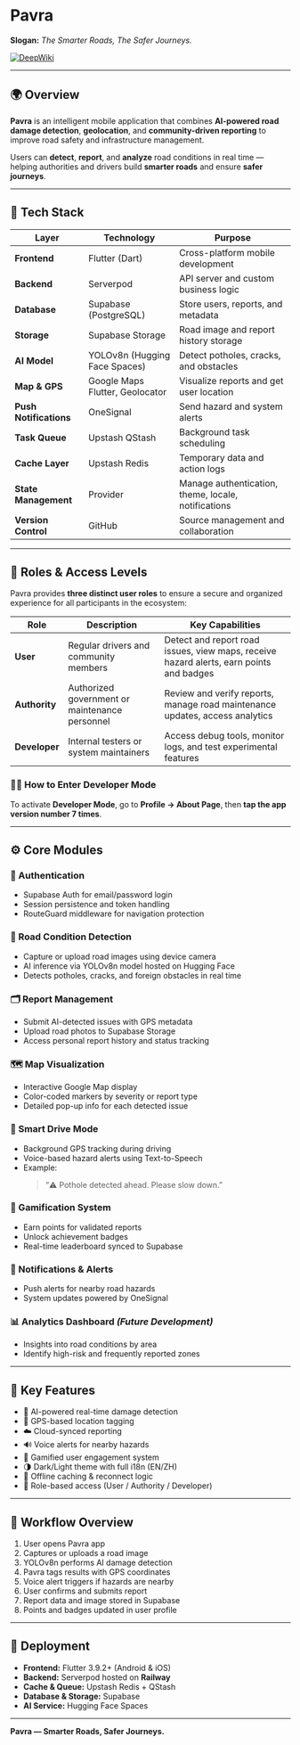 # Pavra  
**Slogan:** *The Smarter Roads, The Safer Journeys.*  

[![DeepWiki](https://deepwiki.ai/badge.svg)](https://deepwiki.ai/github/WeiXuan-C/Pavra)

---

## 🌍 Overview  
**Pavra** is an intelligent mobile application that combines **AI-powered road damage detection**, **geolocation**, and **community-driven reporting** to improve road safety and infrastructure management.  

Users can **detect**, **report**, and **analyze** road conditions in real time — helping authorities and drivers build **smarter roads** and ensure **safer journeys**.  

---

## 🧠 Tech Stack  

| Layer | Technology | Purpose |
|-------|-------------|----------|
| **Frontend** | Flutter (Dart) | Cross-platform mobile development |
| **Backend** | Serverpod | API server and custom business logic |
| **Database** | Supabase (PostgreSQL) | Store users, reports, and metadata |
| **Storage** | Supabase Storage | Road image and report history storage |
| **AI Model** | YOLOv8n (Hugging Face Spaces) | Detect potholes, cracks, and obstacles |
| **Map & GPS** | Google Maps Flutter, Geolocator | Visualize reports and get user location |
| **Push Notifications** | OneSignal | Send hazard and system alerts |
| **Task Queue** | Upstash QStash | Background task scheduling |
| **Cache Layer** | Upstash Redis | Temporary data and action logs |
| **State Management** | Provider | Manage authentication, theme, locale, notifications |
| **Version Control** | GitHub | Source management and collaboration |

---

## 👥 Roles & Access Levels  

Pavra provides **three distinct user roles** to ensure a secure and organized experience for all participants in the ecosystem:  

| Role | Description | Key Capabilities |
|------|--------------|------------------|
| **User** | Regular drivers and community members | Detect and report road issues, view maps, receive hazard alerts, earn points and badges |
| **Authority** | Authorized government or maintenance personnel | Review and verify reports, manage road maintenance updates, access analytics |
| **Developer** | Internal testers or system maintainers | Access debug tools, monitor logs, and test experimental features |

### 🧑‍💻 How to Enter Developer Mode  
To activate **Developer Mode**, go to **Profile → About Page**, then **tap the app version number 7 times**.  

---

## ⚙️ Core Modules  

### 🔐 Authentication  
- Supabase Auth for email/password login  
- Session persistence and token handling  
- RouteGuard middleware for navigation protection  

### 🧭 Road Condition Detection  
- Capture or upload road images using device camera  
- AI inference via YOLOv8n model hosted on Hugging Face  
- Detects potholes, cracks, and foreign obstacles in real time  

### 🗂️ Report Management  
- Submit AI-detected issues with GPS metadata  
- Upload road photos to Supabase Storage  
- Access personal report history and status tracking  

### 🗺️ Map Visualization  
- Interactive Google Map display  
- Color-coded markers by severity or report type  
- Detailed pop-up info for each detected issue  

### 🚗 Smart Drive Mode  
- Background GPS tracking during driving  
- Voice-based hazard alerts using Text-to-Speech  
- Example:  
  > “⚠️ Pothole detected ahead. Please slow down.”  

### 🏅 Gamification System  
- Earn points for validated reports  
- Unlock achievement badges  
- Real-time leaderboard synced to Supabase  

### 🔔 Notifications & Alerts  
- Push alerts for nearby road hazards  
- System updates powered by OneSignal  

### 📊 Analytics Dashboard *(Future Development)*  
- Insights into road conditions by area  
- Identify high-risk and frequently reported zones  

---

## 🧩 Key Features  
- 🤖 AI-powered real-time damage detection  
- 📍 GPS-based location tagging  
- ☁️ Cloud-synced reporting  
- 🔊 Voice alerts for nearby hazards  
- 🏅 Gamified user engagement system  
- 🌗 Dark/Light theme with full i18n (EN/ZH)  
- 📶 Offline caching & reconnect logic  
- 👥 Role-based access (User / Authority / Developer)  

---

## 🔁 Workflow Overview  
1. User opens Pavra app  
2. Captures or uploads a road image  
3. YOLOv8n performs AI damage detection  
4. Pavra tags results with GPS coordinates  
5. Voice alert triggers if hazards are nearby  
6. User confirms and submits report  
7. Report data and image stored in Supabase  
8. Points and badges updated in user profile  

---

## 🚀 Deployment  
- **Frontend:** Flutter 3.9.2+ (Android & iOS)  
- **Backend:** Serverpod hosted on **Railway**  
- **Cache & Queue:** Upstash Redis + QStash  
- **Database & Storage:** Supabase  
- **AI Service:** Hugging Face Spaces  

---

**Pavra — Smarter Roads, Safer Journeys.**
